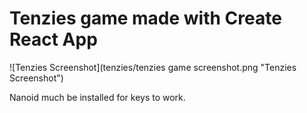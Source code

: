 # Tenzies game made with Create React App

![Tenzies Screenshot](tenzies/tenzies game screenshot.png "Tenzies Screenshot")

Nanoid much be installed for keys to work.
